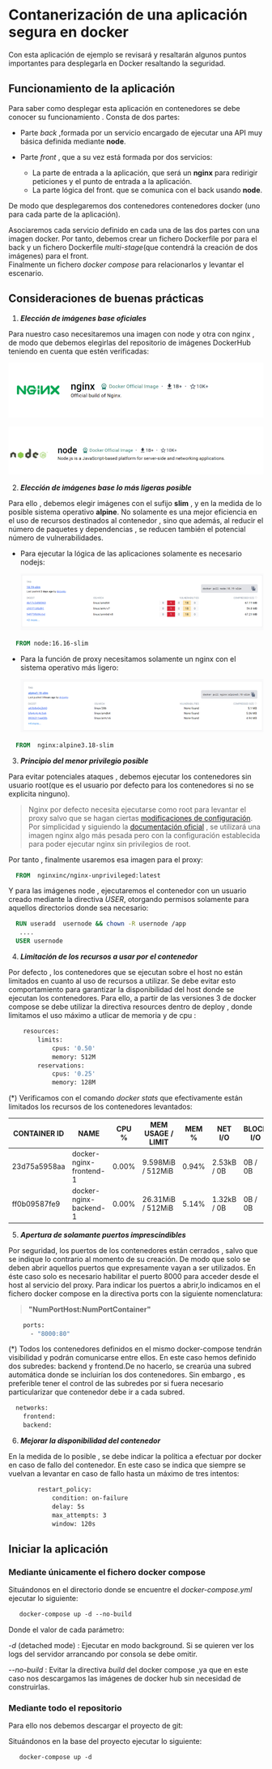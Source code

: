 # Contanerización de una aplicación segura en docker

Con esta aplicación de ejemplo se revisará y resaltarán algunos puntos importantes para desplegarla en Docker resaltando la seguridad.

## Funcionamiento de la aplicación

Para saber como desplegar esta aplicación en contenedores se debe conocer su funcionamiento . Consta de dos partes:

- Parte *back* ,formada por un  servicio encargado de  ejecutar una API muy básica definida mediante **node**.

- Parte *front* , que a su vez está formada por dos servicios:
 
   - La parte de entrada a la aplicación, que será un **nginx** para redirigir peticiones y el punto de entrada a la aplicación. 
   - La parte lógica del front. que se comunica con el back  usando **node**.

De modo que desplegaremos dos contenedores contenedores docker (uno para cada parte de la aplicación).

Asociaremos cada servicio definido en cada una de las dos partes con una imagen docker. Por tanto,  debemos crear un fichero Dockerfile por para el back y un fichero Dockerfile *multi-stage*(que contendrá la creación de dos imágenes) para el front.  
Finalmente un fichero *docker compose* para relacionarlos y levantar el escenario.

## Consideraciones de buenas prácticas 

1. ***Elección de imágenes base oficiales***

Para nuestro caso necesitaremos una imagen con node y otra con nginx , de modo que debemos elegirlas del repositorio de imágenes DockerHub teniendo en cuenta que estén verificadas:

![alt text](./images/nginx_oficial.png)

![alt text](./images/node_oficial.png)

2. ***Elección de imágenes base lo más ligeras posible*** 

Para ello , debemos elegir imágenes con el sufijo **slim** , y en la medida de lo posible sistema operativo **alpine**. No solamente es una mejor eficiencia en el uso de recursos destinados al contenedor , sino que además, al reducir el número de paquetes y dependencias , se reducen también el potencial número de vulnerabilidades.

- Para ejecutar la lógica de las aplicaciones solamente es necesario nodejs:

  ![alt text](./images/node_slim.png)

```dockerfile
  FROM node:16.16-slim 
```
- Para la función de proxy necesitamos solamente un nginx con el sistema operativo más ligero:

  ![alt text](./images/nginx_slim_alpine.png)

```dockerfile
  FROM  nginx:alpine3.18-slim
```

3. ***Principio del menor privilegio posible***  

Para evitar potenciales ataques , debemos ejecutar los contenedores sin usuario root(que es el usuario por defecto para los contenedores si no se explicita ninguno).

> Nginx por defecto necesita ejecutarse como root para levantar el proxy salvo que se hagan  ciertas [modificaciones de configuración](https://hub.docker.com/_/nginx).
> Por simplicidad y  siguiendo la [documentación oficial](https://hub.docker.com/r/nginxinc/nginx-unprivileged) , se utilizará una imagen nginx algo más pesada 
> pero con la configuración establecida para poder ejecutar nginx sin privilegios de root.

Por tanto , finalmente usaremos esa imagen para el proxy:

```dockerfile
  FROM  nginxinc/nginx-unprivileged:latest
```
Y para las imágenes node , ejecutaremos el contenedor con un usuario creado mediante la directiva *USER*, otorgando permisos solamente para aquellos directorios donde sea necesario:

```dockerfile
  RUN useradd  usernode && chown -R usernode /app
   ....
  USER usernode
```

4. ***Limitación de los recursos a usar por el contenedor***  

Por defecto , los contenedores que se ejecutan sobre el host no están limitados en cuanto al uso de recursos a utilizar. Se debe evitar esto comportamiento para garantizar la disponibilidad del host donde se ejecutan los contenedores. Para ello, a partir de las versiones 3 de docker compose se debe utilizar la directiva resources dentro de deploy , donde limitamos el uso máximo a utlicar de memoria y de cpu :

```dockerfile
    resources:
        limits:
            cpus: '0.50'
            memory: 512M
        reservations:
            cpus: '0.25'
            memory: 128M  
```
(*) Verificamos con el comando *docker stats*  que efectivamente están limitados los recursos de los contenedores levantados:

|CONTAINER ID |  NAME | CPU %   |  MEM USAGE / LIMIT |  MEM %  |   NET I/O |   BLOCK I/O  | PIDS |
|-------------|---------------|--------|-------------|-----|------------|-----------|--------|
|23d75a5958aa |  docker-nginx-frontend-1 |  0.00% |    9.598MiB / 512MiB |    0.94% | 2.53kB / 0B |  0B / 0B   |  13 |
|ff0b09587fe9 |  docker-nginx-backend-1 |   0.00% |    26.31MiB / 512MiB |  5.14% |    1.32kB / 0B |  0B / 0B   |  7 |


5. ***Apertura de solamante puertos imprescindibles***  

Por seguridad, los puertos de los contenedores están cerrados , salvo que se indique lo contrario al momento de su creación. De modo que solo se deben abrir aquellos puertos que expresamente vayan a ser utilizados. En éste caso solo es necesario habilitar el puerto 8000 para acceder desde el host  al servicio del proxy. Para indicar los puertos a abrir,lo indicamos en el fichero docker compose en la directiva ports  con la siguiente nomenclatura:

> **"NumPortHost:NumPortContainer"**

```dockerfile
    ports:
      - "8000:80"
```

(*) Todos los contenedores definidos en el mismo docker-compose tendrán visibilidad y podrán comunicarse entre ellos. En este caso hemos definido dos subredes: backend y frontend.De no hacerlo, se crearúa una subred automática donde se incluirían los dos contenedores. Sin embargo , es preferible tener el control de las subredes por si fuera necesario  particularizar que  contenedor debe ir a cada subred.

```dockerfile
  networks: 
    frontend:
    backend:
```

6. ***Mejorar la disponibilidad del contenedor***  

En la medida de lo posible , se debe indicar la política a efectuar por docker en caso de fallo del contenedor. En este caso se indica que siempre se vuelvan a levantar en caso de fallo hasta un máximo de tres intentos:

```dockerfile
        restart_policy:
            condition: on-failure
            delay: 5s
            max_attempts: 3
            window: 120s   
```


## Iniciar la aplicación

### Mediante únicamente el fichero  docker compose

Situándonos en el directorio donde se encuentre el *docker-compose.yml* ejecutar lo siguiente:

```dockerfile
   docker-compose up -d --no-build 
```

Donde el valor de cada parámetro:

 *-d* (detached mode) : Ejecutar en modo background. Si se quieren ver los logs del servidor arrancando por consola se debe omitir.

*--no-build* : Evitar la directiva *build* del docker compose ,ya que en este caso nos descargamos las imágenes de docker hub sin necesidad de construirlas.

### Mediante todo el repositorio

Para ello nos debemos descargar el proyecto de git:

Situándonos en la base del proyecto  ejecutar lo siguiente:

```dockerfile
   docker-compose up -d 
```

